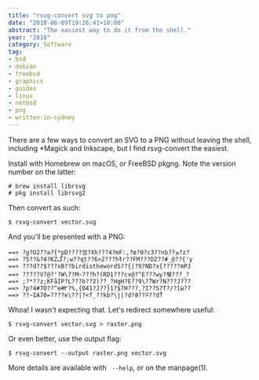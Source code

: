 ```yaml
---
title: "rsvg-convert svg to png"
date: "2018-06-09T19:26:41+10:00"
abstract: "The easiest way to do it from the shell."
year: "2018"
category: Software
tag:
- bsd
- debian
- freebsd
- graphics
- guides
- linux
- netbsd
- png
- written-in-sydney
---
```

There are a few ways to convert an SVG to a PNG without leaving the shell, including \*Magick and Inkscape, but I find rsvg-convert the easiest. 

Install with Homebrew on macOS, or FreeBSD pkgng. Note the version number on the latter:

    # brew install librsvg
    # pkg install librsvg2

Then convert as such:

    $ rsvg-convert vector.svg

And you'll be presented with a PNG:

    ==> ?g?O2??a?{*pD????껌?Xh???4?mF:,?ɶ?0?c3??nb??ܡ?z?
    ==> ?5??&?4?KZڴ?;w??qt??6>2???hłr??FM???DZ??#_@??{'y
    ==> ???d??$???xB??birdistheword5??{|?9?ND?x{?????mPJ
    ==> ?????V?@?'?W\7?M~???h?(RD1???cx@?^E???wy?뢪???ˏ?
    ==> ;?*??z;KFåIP?L???b??2)??_?HgH?E??9\?̽?Wr?N???J???
    ==> ?p?4#7O??^e#Ւ?%,{O41?J??}1?$7H???,?I??S?T?/?[ӹ??
    ==> ??~IA70=????к\??|?<f_??kb?\j|?d?Ә??ʭ??dٌ?

Whoa! I wasn't expecting that. Let's redirect somewhere useful:

    $ rsvg-convert vector.svg > raster.png

Or even better, use the output flag:

    $ rsvg-convert --output raster.png vector.svg

More details are available with ` --help`, or on the manpage(1).


